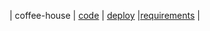 
|   coffee-house |   [code](https://github.com/inalitvinka/projects/tree/coffee-house)  	|   [deploy](//https://inalitvinka.github.io/projects/coffee-house/)   	|[requirements](https://github.com/rolling-scopes-school/tasks/blob/master/tasks/coffee-house/coffee-house.md)   	|
